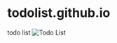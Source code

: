 # todolist.github.io
todo list
![Todo List](https://github.com/Shamkokate/todolist.github.io/assets/121576948/06a2e3a0-3877-44e9-9a75-3969197ed7cb)

